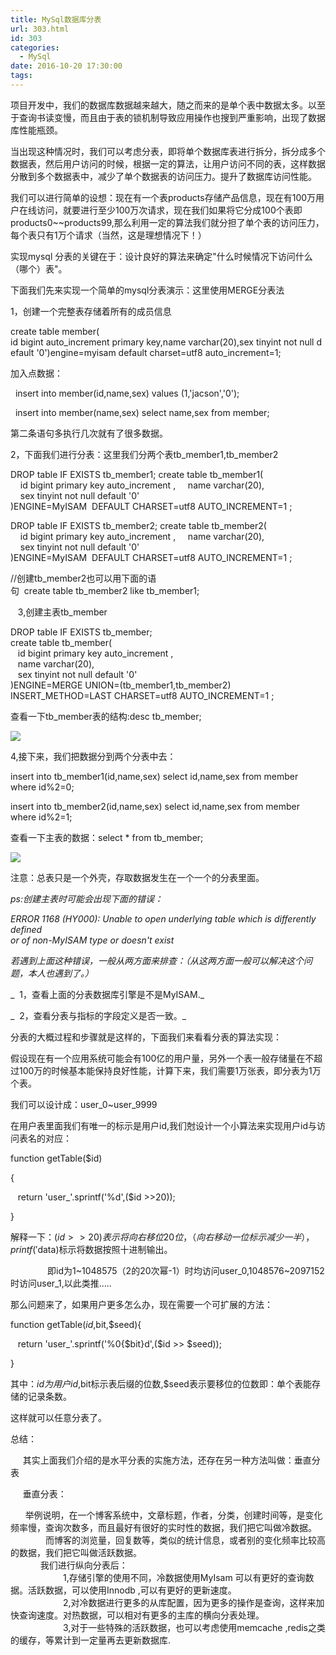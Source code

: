 ```yaml
---
title: MySql数据库分表
url: 303.html
id: 303
categories:
  - MySql
date: 2016-10-20 17:30:00
tags:
---
```


项目开发中，我们的数据库数据越来越大，随之而来的是单个表中数据太多。以至于查询书读变慢，而且由于表的锁机制导致应用操作也搜到严重影响，出现了数据库性能瓶颈。

当出现这种情况时，我们可以考虑分表，即将单个数据库表进行拆分，拆分成多个数据表，然后用户访问的时候，根据一定的算法，让用户访问不同的表，这样数据分散到多个数据表中，减少了单个数据表的访问压力。提升了数据库访问性能。

我们可以进行简单的设想：现在有一个表products存储产品信息，现在有100万用户在线访问，就要进行至少100万次请求，现在我们如果将它分成100个表即products0~~products99,那么利用一定的算法我们就分担了单个表的访问压力，每个表只有1万个请求（当然，这是理想情况下！）

实现mysql 分表的关键在于：设计良好的算法来确定"什么时候情况下访问什么（哪个）表"。

下面我们先来实现一个简单的mysql分表演示：这里使用MERGE分表法

1，创建一个完整表存储着所有的成员信息

create table member(
id bigint auto\_increment primary key,name varchar(20),sex tinyint not null default '0')engine=myisam default charset=utf8 auto\_increment=1;

加入点数据：

  insert into member(id,name,sex) values (1,'jacson','0');

  insert into member(name,sex) select name,sex from member;

第二条语句多执行几次就有了很多数据。

2，下面我们进行分表：这里我们分两个表tb\_member1,tb\_member2

  

DROP table IF EXISTS tb_member1;
create table tb_member1(
    id bigint primary key auto_increment ,
    name varchar(20),
    sex tinyint not null default '0'
)ENGINE=MyISAM  DEFAULT CHARSET=utf8 AUTO_INCREMENT=1 ;

DROP table IF EXISTS tb_member2;
create table tb_member2(
    id bigint primary key auto_increment ,
    name varchar(20),
    sex tinyint not null default '0'
)ENGINE=MyISAM  DEFAULT CHARSET=utf8 AUTO_INCREMENT=1 ;

//创建tb\_member2也可以用下面的语句  create table tb\_member2 like tb_member1;

   3,创建主表tb_member

DROP table IF EXISTS tb_member;  
create table tb_member(  
   id bigint primary key auto_increment ,  
   name varchar(20),  
   sex tinyint not null default '0'  
)ENGINE=MERGE UNION=(tb\_member1,tb\_member2) INSERT\_METHOD=LAST CHARSET=utf8 AUTO\_INCREMENT=1 ;

查看一下tb\_member表的结构:desc tb\_member;

![](/ueditor/php/upload/image/20161020/1476955687117466.png)

4,接下来，我们把数据分到两个分表中去：

insert into tb_member1(id,name,sex) select id,name,sex from member where id%2=0;

insert into tb_member2(id,name,sex) select id,name,sex from member where id%2=1;

查看一下主表的数据：select * from tb_member;

![](/ueditor/php/upload/image/20161020/1476955688165507.png)

注意：总表只是一个外壳，存取数据发生在一个一个的分表里面。

_ps:创建主表时可能会出现下面的错误：_

_ERROR 1168 (HY000): Unable to open underlying table which is differently defined_  
_or of non-MyISAM type or doesn't exist_

_若遇到上面这种错误，一般从两方面来排查：（从这两方面一般可以解决这个问题，本人也遇到了。）_

_  1，查看上面的分表数据库引擎是不是MyISAM._

_  2，查看分表与指标的字段定义是否一致。_

分表的大概过程和步骤就是这样的，下面我们来看看分表的算法实现：

假设现在有一个应用系统可能会有100亿的用户量，另外一个表一般存储量在不超过100万的时候基本能保持良好性能，计算下来，我们需要1万张表，即分表为1万个表。

我们可以设计成：user\_0~user\_9999

在用户表里面我们有唯一的标示是用户id,我们尅设计一个小算法来实现用户id与访问表名的对应：

function getTable($id)

{

   return 'user_'.sprintf('%d',($id >>20));

}

解释一下：($id >> 20)表示将向右移位20位，（向右移动一位标示减少一半），printf('%d',$data)标示将数据按照十进制输出。

               即id为1~1048575（2的20次幂-1）时均访问user\_0,1048576~2097152时访问user\_1,以此类推.....

那么问题来了，如果用户更多怎么办，现在需要一个可扩展的方法：

function getTable($id,$bit,$seed){

   return 'user_'.sprintf('%0{$bit}d',($id >> $seed));

}

其中：$id为用户id,$bit标示表后缀的位数,$seed表示要移位的位数即：单个表能存储的记录条数。

这样就可以任意分表了。

总结：

     其实上面我们介绍的是水平分表的实施方法，还存在另一种方法叫做：垂直分表

     垂直分表：

      举例说明，在一个博客系统中，文章标题，作者，分类，创建时间等，是变化频率慢，查询次数多，而且最好有很好的实时性的数据，我们把它叫做冷数据。  
　　　　而博客的浏览量，回复数等，类似的统计信息，或者别的变化频率比较高的数据，我们把它叫做活跃数据。  
　　     我们进行纵向分表后：  
　　　　　　1,存储引擎的使用不同，冷数据使用MyIsam 可以有更好的查询数据。活跃数据，可以使用Innodb ,可以有更好的更新速度。  
　　　　　　2,对冷数据进行更多的从库配置，因为更多的操作是查询，这样来加快查询速度。对热数据，可以相对有更多的主库的横向分表处理。  
　　　　　　3,对于一些特殊的活跃数据，也可以考虑使用memcache ,redis之类的缓存，等累计到一定量再去更新数据库.